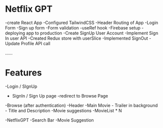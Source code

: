# Netflix GPT

-create React App
-Configured TailwindCSS
-Header
Routing of App
-Login Form
-Sign up form
-Form validation
-useRef hook
-Firebase setup
-deploying app to production
-Create SignUp User Account
-Implement Sign In user API
-Created Redux store with userSlice
-Implemented SignOut
-Update Profile API call









......
# Features
-Login /  SIgnUp
   - SignIn / Sign Up page
   -redirect to Browse Page

-Browse (after authentication)
     -Header
     -Main Movie
         - Trailer in background
         - Title and Description
         -Movie suggestions
             -MovieList * N

-NetflixGPT
    -Search Bar
    -Movie Suggestion 